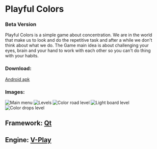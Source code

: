 # Playful Colors
### Beta Version

Playful Colors is a simple game about concentration. We are in the world that make us to look and do the repetitive task and after a while we don't think about what we do.
The Game main idea is about challenging your eyes, brain and your hand to work with each other so you can't do thing with your habits.

### Download:
[Android apk](https://github.com/AliShahrivarian/PlayfulColors/blob/master/publish/android/PlayfulColors.apk)

### Images: 
![Main menu](https://github.com/AliShahrivarian/PlayfulColors/blob/master/gitImages/mainMenu.png)
![Levels](https://github.com/AliShahrivarian/PlayfulColors/blob/master/gitImages/levelSelect.png)
![Color road level](https://github.com/AliShahrivarian/PlayfulColors/blob/master/gitImages/colorRoad.png)
![Light board level](https://github.com/AliShahrivarian/PlayfulColors/blob/master/gitImages/lightBoard.png)
![Color drops level](https://github.com/AliShahrivarian/PlayfulColors/blob/master/gitImages/colorDrops.png)



## Framework: [Qt](https://www.qt.io/)
## Engine: [V-Play](http://v-play.net/)
